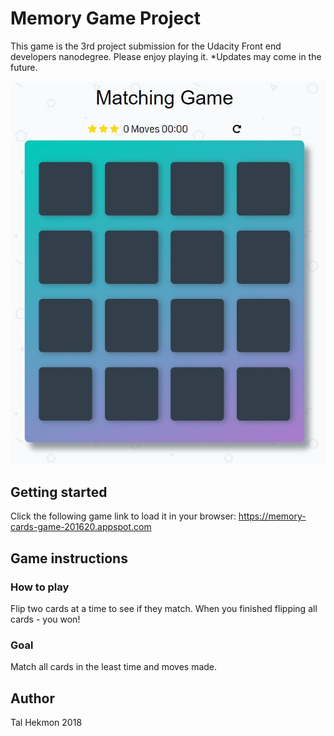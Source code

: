 # Memory Game Project
This game is the 3rd project submission for the Udacity Front end developers nanodegree.
Please enjoy playing it.
*Updates may come in the future.

![Alt text](img/game.JPG?raw=true "Memory game!")


## Getting started
Click the following game link to load it in your browser:
https://memory-cards-game-201620.appspot.com

## Game instructions

### How to play
Flip two cards at a time to see if they match. When you finished flipping all cards - you won!

### Goal
Match all cards in the least time and moves made.

## Author
Tal Hekmon 2018

